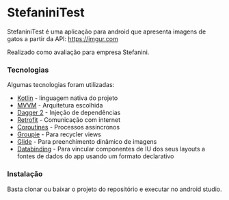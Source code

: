 # StefaniniTest
StefaniniTest é uma aplicação para android que apresenta imagens de gatos a partir da API:  https://imgur.com

Realizado como avaliação para empresa Stefanini.
### Tecnologias

Algumas tecnologias foram utilizadas:

* [Kotlin] - linguagem nativa do projeto
* [MVVM] - Arquitetura escolhida
* [Dagger 2] - Injeção de dependências
* [Retrofit] - Comunicação com internet
* [Coroutines] - Processos assíncronos 
* [Groupie] - Para recycler views
* [Glide] - Para preenchimento dinâmico de imagens
* [Databinding] -  Para vincular componentes de IU dos seus layouts a fontes de dados do app usando um formato declarativo

### Instalação

Basta clonar ou baixar o projeto do repositório e executar no android studio.

   [Kotlin]: <https://kotlinlang.org/>
   [MVVM]: <https://developer.android.com/jetpack/guide?hl=pt-br>
   [Dagger 2]: <https://dagger.dev/>
   [Retrofit]: <https://square.github.io/retrofit/>
   [Coroutines]: <https://developer.android.com/kotlin/coroutines>
   [Groupie]: <https://github.com/lisawray/groupie>
   [Glide]: <https://bumptech.github.io/glide/>
   [Databinding]: <https://developer.android.com/topic/libraries/data-binding?hl=pt-br>


